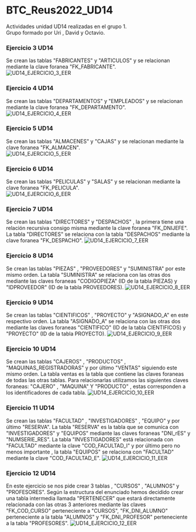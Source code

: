 # BTC_Reus2022_UD14

Actividades unidad UD14 realizadas en el grupo 1.<br>
Grupo formado por Uri , David y Octavio.

### Ejercicio 3 UD14
Se crean las tablas "FABRICANTES" y "ARTICULOS" y se relacionan mediante la clave foranea "FK_FABRICANTE".<BR>
![UD14_EJERCICIO_3_EER](https://user-images.githubusercontent.com/103035621/165151090-c90e1a85-f6b0-475e-9c4b-240dbf541fd2.PNG)

### Ejercicio 4 UD14
Se crean las tablas "DEPARTAMENTOS" y "EMPLEADOS" y se relacionan mediante la clave foranea "FK_DEPARTAMENTO".<br>
![UD14_EJERCICIO_4_EER](https://user-images.githubusercontent.com/103035621/165151134-043a3fbd-b676-4734-83bb-86429062aeca.PNG)

### Ejercicio 5 UD14
Se crean las tablas "ALMACENES" y "CAJAS" y se relacionan mediante la clave foranea "FK_ALMACEN".<br>
![UD14_EJERCICIO_5_EER](https://user-images.githubusercontent.com/103035621/165151179-1a2f2a11-72df-4542-b905-c62f608ed481.PNG)

### Ejercicio 6 UD14
Se crean las tablas "PELICULAS" y "SALAS" y se relacionan mediante la clave foranea "FK_PELICULA".<br>
![UD14_EJERCICIO_6_EER](https://user-images.githubusercontent.com/103035621/165151372-23649fd2-4323-4ac1-a72a-a250e228e407.PNG)

### Ejercicio 7 UD14
Se crean las tablas "DIRECTORES" y "DESPACHOS" , la primera tiene una relación recursiva consigo misma mediante la clave foranea "FK_DNIJEFE". La tabla "DIRECTORES" se relaciona con la tabla "DESPACHOS" mediante la clave foranea "FK_DESPACHO".
![UD14_EJERCICIO_7_EER](https://user-images.githubusercontent.com/103035621/165151384-3ade4fc2-f771-4177-8c88-4c6326616a7a.PNG)

### Ejercicio 8 UD14
Se crean las tablas "PIEZAS" , "PROVEEDORES" y "SUMINISTRA" por este mismo orden. La tabla "SUMINISTRA" se relaciona con las otras dos mediante las claves foraneas "CODIGOPIEZA" (ID de la tabla PIEZAS) y "IDPROVEEDOR" (ID de la tabla PROVEEDORES).
![UD14_EJERCICIO_8_EER](https://user-images.githubusercontent.com/103035621/165151402-4a795965-8cd2-4569-92d2-3ce0703728bc.PNG)

### Ejercicio 9 UD14
Se crean las tablas "CIENTIFICOS" , "PROYECTO" y "ASIGNADO_A" en este respectivo orden. La tabla "ASIGNADO_A" se relaciona con las otras dos mediante las claves foraneas "CIENTIFICO" (ID de la tabla CIENTIFICOS) y "PROYECTO" (ID de la tabla PROYECTO).
![UD14_EJERCICIO_9_EER](https://user-images.githubusercontent.com/103035621/165151418-581d2898-e03a-4219-a750-be37115fd8da.PNG)

### Ejercicio 10 UD14
Se crean las tablas "CAJEROS" , "PRODUCTOS" , "MAQUINAS_REGISTRADORAS" y por último "VENTAS" siguiendo este mismo orden. La tabla ventas es la tabla que contiene las claves foraneas de todas las otras tablas. Para relacionarlas utilizamos las siguientes claves foraneas: "CAJERO" , "MAQUINA" Y "PRODUCTO" , estas corresponden a los identificadores de cada tabla.
![UD14_EJERCICIO_10_EER](https://user-images.githubusercontent.com/103035621/165151440-3e0fc8a3-ccbf-4824-8654-11e836e65d31.PNG)

### Ejercicio 11 UD14
Se crean las tablas "FACULTAD" , "INVESTIGADORES" , "EQUIPO" y  por último "RESERVA". La tabla "RESERVA" es la tabla que se comunica con "INVESTIGADORES" y "EQUIPOS" mediante las claves foraneas "DNI_rES" y "NUMSERIE_RES". La tabla "INVESTIGADORES" está relacionada con "FACULTAD" mediante la clave "COD_FACULTAD_I" y por último pero no menos importante , la tabla "EQUIPOS" se relaciona con "FACULTAD" mediante la clave "COD_FACULTAD_E".
![UD14_EJERCICIO_11_EER](https://user-images.githubusercontent.com/103035621/165151451-0f61f5c0-7dae-4479-bbc4-19d5a26fac86.PNG)

### Ejercicio 12 UD14
En este ejercicio se nos pide crear 3 tablas , "CURSOS" , "ALUMNOS" y "PROFESORES". Según la estructura del enunciado hemos decidido crear una tabla intermedia llamada "PERTENECER" que estará directamente relacionada con las otras 3 anteriores mediante las claves "FK_COD_CURSO" perteneciente a "CURSOS", "FK_DNI_ALUMNO" perteneciente a la tabla "ALUMNOS" y "FK_DNI_PROFESOR" perteneciente a la tabla "PROFESORES".
![UD14_EJERCICIO_12_EER](https://user-images.githubusercontent.com/103035621/165151491-c04fd17e-7aad-4067-9cd8-3042e3dd0701.PNG)
